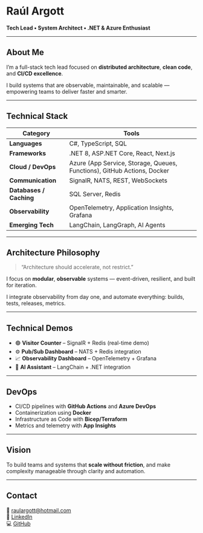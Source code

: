 # Raúl Argott

**Tech Lead • System Architect • .NET & Azure Enthusiast**

---

## About Me
I’m a full-stack tech lead focused on **distributed architecture**, **clean code**, and **CI/CD excellence**.  

I build systems that are observable, maintainable, and scalable — empowering teams to deliver faster and smarter.

---

## Technical Stack

| Category | Tools |
|-----------|-------|
| **Languages** | C#, TypeScript, SQL |
| **Frameworks** | .NET 8, ASP.NET Core, React, Next.js |
| **Cloud / DevOps** | Azure (App Service, Storage, Queues, Functions), GitHub Actions, Docker |
| **Communication** | SignalR, NATS, REST, WebSockets |
| **Databases / Caching** | SQL Server, Redis |
| **Observability** | OpenTelemetry, Application Insights, Grafana |
| **Emerging Tech** | LangChain, LangGraph, AI Agents |

---

## Architecture Philosophy
> “Architecture should accelerate, not restrict.”  

I focus on **modular**, **observable** systems — event-driven, resilient, and built for iteration.  

I integrate observability from day one, and automate everything: builds, tests, releases, metrics.

---

## Technical Demos
- 🟢 **Visitor Counter** – SignalR + Redis (real-time demo)  
- ⚙️ **Pub/Sub Dashboard** – NATS + Redis integration  
- 📈 **Observability Dashboard** – OpenTelemetry + Grafana  
- 🧠 **AI Assistant** – LangChain + .NET integration

---

## DevOps
- CI/CD pipelines with **GitHub Actions** and **Azure DevOps**
- Containerization using **Docker**
- Infrastructure as Code with **Bicep/Terraform**
- Metrics and telemetry with **App Insights**

---

## Vision
To build teams and systems that **scale without friction**, and make complexity manageable through clarity and automation.

---

## Contact
📧 [raulargott@hotmail.com](mailto:raulargott@hotmail.com)  
🔗 [LinkedIn](https://linkedin.com/in/raulargott)  
💻 [GitHub](https://github.com/raulargott)
